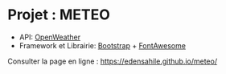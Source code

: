 # Projet : METEO

- API: [OpenWeather](https://openweathermap.org/)
- Framework et Librairie: [Bootstrap](https://getbootstrap.com/) + [FontAwesome](https://fontawesome.com)

Consulter la page en ligne : https://edensahile.github.io/meteo/
